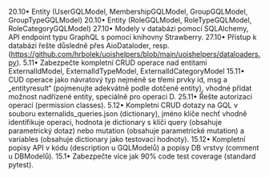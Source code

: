 20.10•	Entity (UserGQLModel, MembershipGQLModel, GroupGQLModel, GroupTypeGQLModel)
20.10•	Entity (RoleGQLModel, RoleTypeGQLModel, RoleCategoryGQLModel)
27.10•	Modely v databázi pomocí SQLAlchemy, API endpoint typu GraphQL s pomocí knihovny Strawberry. 
27.10•	Přístup k databázi řešte důsledně přes AioDataloder, resp. (https://github.com/hrbolek/uoishelpers/blob/main/uoishelpers/dataloaders.py). 
5.11•	Zabezpečte kompletní CRUD operace nad entitami ExternalIdModel, ExternalIdTypeModel, ExternalIdCategoryModel 
15.11•	CUD operace jako návratový typ nejméně se třemi prvky id, msg a „entityresult“ (pojmenujte adekvátně podle dotčené entity), vhodné přidat možnost nadřízené entity, speciálně pro operaci D.
25.11•	Řešte autorizaci operací (permission classes).
5.12•	Kompletní CRUD dotazy na GQL v souboru externalids_queries.json (dictionary), jméno klíče nechť vhodně identifikuje operaci, hodnota je dictionary s klíči query (obsahuje parametrický dotaz) nebo mutation (obsahuje parametrické mutation) a variables (obsahuje dictionary jako testovací hodnoty).
15.12•	Kompletní popisy API v kódu (description u GQLModelů) a popisy DB vrstvy (comment u DBModelů).
15.1•	Zabezpečte více jak 90% code test coverage (standard pytest).
